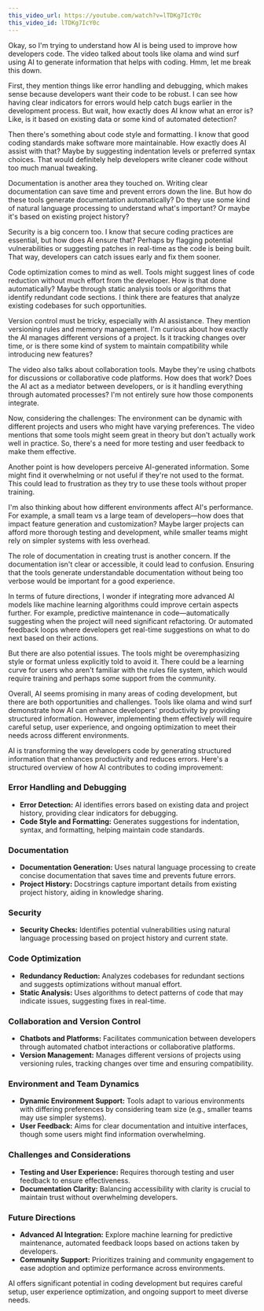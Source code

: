 ```yaml
---
this_video_url: https://youtube.com/watch?v=lTDKg7IcY0c
this_video_id: lTDKg7IcY0c
---
```

<think>
Okay, so I'm trying to understand how AI is being used to improve how developers code. The video talked about tools like olama and wind surf using AI to generate information that helps with coding. Hmm, let me break this down.

First, they mention things like error handling and debugging, which makes sense because developers want their code to be robust. I can see how having clear indicators for errors would help catch bugs earlier in the development process. But wait, how exactly does AI know what an error is? Like, is it based on existing data or some kind of automated detection?

Then there's something about code style and formatting. I know that good coding standards make software more maintainable. How exactly does AI assist with that? Maybe by suggesting indentation levels or preferred syntax choices. That would definitely help developers write cleaner code without too much manual tweaking.

Documentation is another area they touched on. Writing clear documentation can save time and prevent errors down the line. But how do these tools generate documentation automatically? Do they use some kind of natural language processing to understand what's important? Or maybe it's based on existing project history?

Security is a big concern too. I know that secure coding practices are essential, but how does AI ensure that? Perhaps by flagging potential vulnerabilities or suggesting patches in real-time as the code is being built. That way, developers can catch issues early and fix them sooner.

Code optimization comes to mind as well. Tools might suggest lines of code reduction without much effort from the developer. How is that done automatically? Maybe through static analysis tools or algorithms that identify redundant code sections. I think there are features that analyze existing codebases for such opportunities.

Version control must be tricky, especially with AI assistance. They mention versioning rules and memory management. I'm curious about how exactly the AI manages different versions of a project. Is it tracking changes over time, or is there some kind of system to maintain compatibility while introducing new features?

The video also talks about collaboration tools. Maybe they're using chatbots for discussions or collaborative code platforms. How does that work? Does the AI act as a mediator between developers, or is it handling everything through automated processes? I'm not entirely sure how those components integrate.

Now, considering the challenges: The environment can be dynamic with different projects and users who might have varying preferences. The video mentions that some tools might seem great in theory but don't actually work well in practice. So, there's a need for more testing and user feedback to make them effective.

Another point is how developers perceive AI-generated information. Some might find it overwhelming or not useful if they're not used to the format. This could lead to frustration as they try to use these tools without proper training.

I'm also thinking about how different environments affect AI's performance. For example, a small team vs a large team of developers—how does that impact feature generation and customization? Maybe larger projects can afford more thorough testing and development, while smaller teams might rely on simpler systems with less overhead.

The role of documentation in creating trust is another concern. If the documentation isn't clear or accessible, it could lead to confusion. Ensuring that the tools generate understandable documentation without being too verbose would be important for a good experience.

In terms of future directions, I wonder if integrating more advanced AI models like machine learning algorithms could improve certain aspects further. For example, predictive maintenance in code—automatically suggesting when the project will need significant refactoring. Or automated feedback loops where developers get real-time suggestions on what to do next based on their actions.

But there are also potential issues. The tools might be overemphasizing style or format unless explicitly told to avoid it. There could be a learning curve for users who aren't familiar with the rules file system, which would require training and perhaps some support from the community.

Overall, AI seems promising in many areas of coding development, but there are both opportunities and challenges. Tools like olama and wind surf demonstrate how AI can enhance developers' productivity by providing structured information. However, implementing them effectively will require careful setup, user experience, and ongoing optimization to meet their needs across different environments.
</think>

AI is transforming the way developers code by generating structured information that enhances productivity and reduces errors. Here's a structured overview of how AI contributes to coding improvement:

### Error Handling and Debugging
- **Error Detection:** AI identifies errors based on existing data and project history, providing clear indicators for debugging.
- **Code Style and Formatting:** Generates suggestions for indentation, syntax, and formatting, helping maintain code standards.

### Documentation
- **Documentation Generation:** Uses natural language processing to create concise documentation that saves time and prevents future errors.
- **Project History:** Docstrings capture important details from existing project history, aiding in knowledge sharing.

### Security
- **Security Checks:** Identifies potential vulnerabilities using natural language processing based on project history and current state.

### Code Optimization
- **Redundancy Reduction:** Analyzes codebases for redundant sections and suggests optimizations without manual effort.
- **Static Analysis:** Uses algorithms to detect patterns of code that may indicate issues, suggesting fixes in real-time.

### Collaboration and Version Control
- **Chatbots and Platforms:** Facilitates communication between developers through automated chatbot interactions or collaborative platforms.
- **Version Management:** Manages different versions of projects using versioning rules, tracking changes over time and ensuring compatibility.

### Environment and Team Dynamics
- **Dynamic Environment Support:** Tools adapt to various environments with differing preferences by considering team size (e.g., smaller teams may use simpler systems).
- **User Feedback:** Aims for clear documentation and intuitive interfaces, though some users might find information overwhelming.

### Challenges and Considerations
- **Testing and User Experience:** Requires thorough testing and user feedback to ensure effectiveness.
- **Documentation Clarity:** Balancing accessibility with clarity is crucial to maintain trust without overwhelming developers.

### Future Directions
- **Advanced AI Integration:** Explore machine learning for predictive maintenance, automated feedback loops based on actions taken by developers.
- **Community Support:** Prioritizes training and community engagement to ease adoption and optimize performance across environments.

AI offers significant potential in coding development but requires careful setup, user experience optimization, and ongoing support to meet diverse needs.
